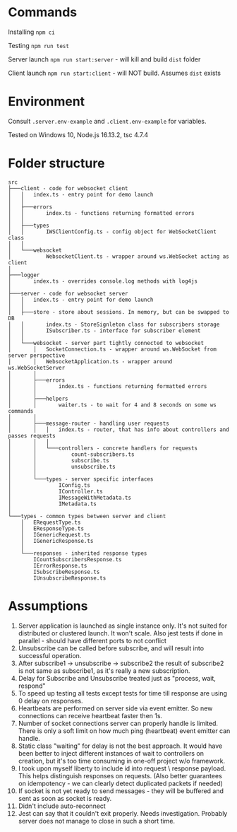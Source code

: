 # Commands

Installing `npm ci`

Testing `npm run test`

Server launch `npm run start:server` - will kill and build `dist` folder

Client launch `npm run start:client` - will NOT build. Assumes `dist` exists

# Environment

Consult `.server.env-example` and `.client.env-example` for variables.

Tested on Windows 10, Node.js 16.13.2, tsc 4.7.4 

# Folder structure
```
src
├───client - code for websocket client
│   │   index.ts - entry point for demo launch
│   │
│   ├───errors
│   │       index.ts - functions returning formatted errors
│   │
│   ├───types
│   │       IWSClientConfig.ts - config object for WebSocketClient class
│   │
│   └───websocket
│           WebsocketClient.ts - wrapper around ws.WebSocket acting as client
│
├───logger
│       index.ts - overrides console.log methods with log4js
│
├───server - code for websocket server
│   │   index.ts - entry point for demo launch
│   │
│   ├───store - store about sessions. In memory, but can be swapped to DB
│   │       index.ts - StoreSignleton class for subscribers storage
│   │       ISubscriber.ts - interface for subscriber element
│   │
│   └───websocket - server part tightly connected to websocket
│       │   SocketConnection.ts - wrapper around ws.WebSocket from server perspective
│       │   WebsocketApplication.ts - wrapper around ws.WebSocketServer
│       │
│       ├───errors
│       │       index.ts - functions returning formatted errors
│       │
│       ├───helpers
│       │       waiter.ts - to wait for 4 and 8 seconds on some ws commands
│       │
│       ├───message-router - handling user requests
│       │   │   index.ts - router, that has info about controllers and passes requests
│       │   │
│       │   └───controllers - concrete handlers for requests
│       │           count-subscribers.ts
│       │           subscribe.ts
│       │           unsubscribe.ts
│       │
│       └───types - server specific interfaces
│               IConfig.ts
│               IController.ts
│               IMessageWithMetadata.ts
│               IMetadata.ts
│
└───types - common types between server and client
    │   ERequestType.ts
    │   EResponseType.ts
    │   IGenericRequest.ts
    │   IGenericResponse.ts
    │
    └───responses - inherited response types
        ICountSubscribersResponse.ts
        IErrorResponse.ts
        ISubscribeResponse.ts
        IUnsubscribeResponse.ts
```

# Assumptions

1. Server application is launched as single instance only. It's not suited for distributed or clustered launch. It won't scale. Also jest tests if done in parallel - should have different ports to not conflict
2. Unsubscribe can be called before subscribe, and will result into successful operation.
3. After subscribe1 -> unsubscribe -> subscribe2 the result of subscribe2 is not same as subscribe1, as it's really a new subscription.
4. Delay for Subscribe and Unsubscribe treated just as "process, wait, respond"
5. To speed up testing all tests except tests for time till response are using 0 delay on responses.
6. Heartbeats are performed on server side via event emitter. So new connections can receive heartbeat faster then 1s.
7. Number of socket connections server can properly handle is limited. There is only a soft limit on how much ping (heartbeat) event emitter can handle.
8. Static class "waiting" for delay is not the best approach. It would have been better to inject different instances of wait to controllers on creation, but it's too time consuming in one-off project w/o framework.
9. I took upon myself liberty to include id into request \ response payload. This helps distinguish responses on requests. (Also better guarantees on idempotency - we can clearly detect duplicated packets if needed)
10. If socket is not yet ready to send messages - they will be buffered and sent as soon as socket is ready.
11. Didn't include auto-reconnect
12. Jest can say that it couldn't exit properly. Needs investigation. Probably server does not manage to close in such a short time.

